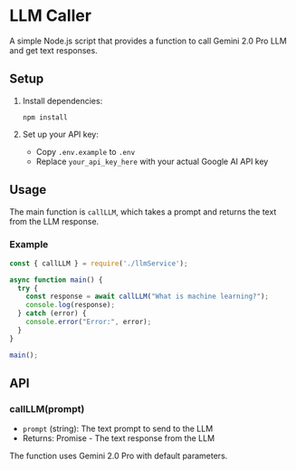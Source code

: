 # LLM Caller

A simple Node.js script that provides a function to call Gemini 2.0 Pro LLM and get text responses.

## Setup

1. Install dependencies:
   ```
   npm install
   ```

2. Set up your API key:
   - Copy `.env.example` to `.env`
   - Replace `your_api_key_here` with your actual Google AI API key

## Usage

The main function is `callLLM`, which takes a prompt and returns the text from the LLM response.

### Example

```javascript
const { callLLM } = require('./llmService');

async function main() {
  try {
    const response = await callLLM("What is machine learning?");
    console.log(response);
  } catch (error) {
    console.error("Error:", error);
  }
}

main();
```

## API

### callLLM(prompt)

- `prompt` (string): The text prompt to send to the LLM
- Returns: Promise<string> - The text response from the LLM

The function uses Gemini 2.0 Pro with default parameters.
